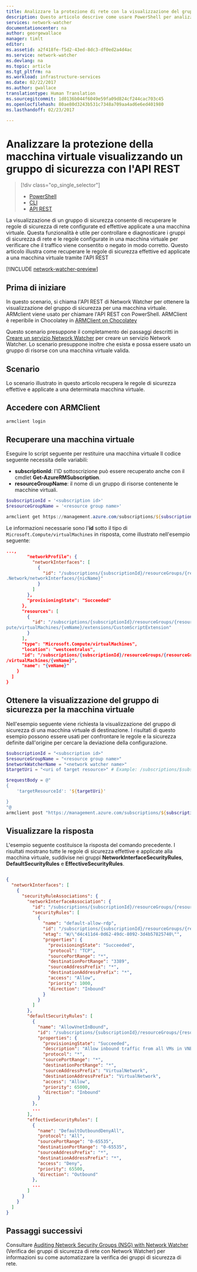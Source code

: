 ```yaml
---
title: Analizzare la protezione di rete con la visualizzazione del gruppo di sicurezza di rete di Network Watcher di Azure - API REST | Documentazione Microsoft
description: Questo articolo descrive come usare PowerShell per analizzare la protezione di macchine virtuali con la visualizzazione di un gruppo di sicurezza.
services: network-watcher
documentationcenter: na
author: georgewallace
manager: timlt
editor: 
ms.assetid: a2f418fe-f5d2-43ed-8dc3-df0ed2a4d4ac
ms.service: network-watcher
ms.devlang: na
ms.topic: article
ms.tgt_pltfrm: na
ms.workload: infrastructure-services
ms.date: 02/22/2017
ms.author: gwallace
translationtype: Human Translation
ms.sourcegitcommit: 1d0136b044f6049e59fa09d824cf244cac703c45
ms.openlocfilehash: 80ae80d3243b531c7348a709aa4ad6e6ed401980
ms.lasthandoff: 02/23/2017

---
```


# <a name="analyze-your-virtual-machine-security-with-security-group-view-using-rest-api"></a>Analizzare la protezione della macchina virtuale visualizzando un gruppo di sicurezza con l'API REST

> [!div class="op_single_selector"]
> - [PowerShell](network-watcher-security-group-view-powershell.md)
> - [CLI](network-watcher-security-group-view-cli.md)
> - [API REST](network-watcher-security-group-view-rest.md)

La visualizzazione di un gruppo di sicurezza consente di recuperare le regole di sicurezza di rete configurate ed effettive applicate a una macchina virtuale. Questa funzionalità è utile per controllare e diagnosticare i gruppi di sicurezza di rete e le regole configurate in una macchina virtuale per verificare che il traffico viene consentito o negato in modo corretto. Questo articolo illustra come recuperare le regole di sicurezza effettive ed applicate a una macchina virtuale tramite l'API REST

[!INCLUDE [network-watcher-preview](../../includes/network-watcher-public-preview-notice.md)]

## <a name="before-you-begin"></a>Prima di iniziare

In questo scenario, si chiama l'API REST di Network Watcher per ottenere la visualizzazione del gruppo di sicurezza per una macchina virtuale. ARMclient viene usato per chiamare l'API REST con PowerShell. ARMClient è reperibile in Chocolatey in [ARMClient on Chocolatey](https://chocolatey.org/packages/ARMClient)

Questo scenario presuppone il completamento dei passaggi descritti in [Creare un servizio Network Watcher](network-watcher-create.md) per creare un servizio Network Watcher. Lo scenario presuppone inoltre che esista e possa essere usato un gruppo di risorse con una macchina virtuale valida.

## <a name="scenario"></a>Scenario

Lo scenario illustrato in questo articolo recupera le regole di sicurezza effettive e applicate a una determinata macchina virtuale.

## <a name="log-in-with-armclient"></a>Accedere con ARMClient

```PowerShell
armclient login
```

## <a name="retrieve-a-virtual-machine"></a>Recuperare una macchina virtuale

Eseguire lo script seguente per restituire una macchina virtuale Il codice seguente necessita delle variabili:

- **subscriptionId**: l'ID sottoscrizione può essere recuperato anche con il cmdlet **Get-AzureRMSubscription**.
- **resourceGroupName**: il nome di un gruppo di risorse contenente le macchine virtuali.

```powershell
$subscriptionId = '<subscription id>'
$resourceGroupName = '<resource group name>'

armclient get https://management.azure.com/subscriptions/${subscriptionId}/ResourceGroups/${resourceGroupName}/providers/Microsoft.Compute/virtualMachines?api-version=2015-05-01-preview
```

Le informazioni necessarie sono l'**id** sotto il tipo di `Microsoft.Compute/virtualMachines` in risposta, come illustrato nell'esempio seguente:

```json
...,
        "networkProfile": {
          "networkInterfaces": [
            {
              "id": "/subscriptions/{subscriptionId}/resourceGroups/{resourceGroupName}/providers/Microsoft
.Network/networkInterfaces/{nicName}"
            }
          ]
        },
        "provisioningState": "Succeeded"
      },
      "resources": [
        {
          "id": "/subscriptions/{subscriptionId}/resourceGroups/{resourceGroupName}/providers/Microsoft.Com
pute/virtualMachines/{vmName}/extensions/CustomScriptExtension"
        }
      ],
      "type": "Microsoft.Compute/virtualMachines",
      "location": "westcentralus",
      "id": "/subscriptions/{subscriptionId}/resourceGroups/{resourceGroupName}/providers/Microsoft.Compute
/virtualMachines/{vmName}",
      "name": "{vmName}"
    }
  ]
}
```

## <a name="get-security-group-view-for-virtual-machine"></a>Ottenere la visualizzazione del gruppo di sicurezza per la macchina virtuale

Nell'esempio seguente viene richiesta la visualizzazione del gruppo di sicurezza di una macchina virtuale di destinazione. I risultati di questo esempio possono essere usati per confrontare le regole e la sicurezza definite dall'origine per cercare la deviazione della configurazione.

```powershell
$subscriptionId = "<subscription id>"
$resourceGroupName = "<resource group name>"
$networkWatcherName = "<network watcher name>"
$targetUri = "<uri of target resource>" # Example: /subscriptions/$subscriptionId/resourceGroups/$resourceGroupName/providers/Microsoft.compute/virtualMachine/$vmName

$requestBody = @"
{
    'targetResourceId': '${targetUri}'

}
"@
armclient post "https://management.azure.com/subscriptions/${subscriptionId}/ResourceGroups/${resourceGroupName}/providers/Microsoft.Network/networkWatchers/${networkWatcherName}/securityGroupView?api-version=2016-12-01" $requestBody -verbose
```

## <a name="view-the-response"></a>Visualizzare la risposta

L'esempio seguente costituisce la risposta del comando precedente. I risultati mostrano tutte le regole di sicurezza effettive e applicate alla macchina virtuale, suddivise nei gruppi **NetworkInterfaceSecurityRules**, **DefaultSecurityRules** e **EffectiveSecurityRules**.

```json

{
  "networkInterfaces": [
    {
      "securityRuleAssociations": {
        "networkInterfaceAssociation": {
          "id": "/subscriptions/{subscriptionId}/resourceGroups/{resourceGroupName}/providers/Microsoft.Network/networkInterfaces/{nicName}",
          "securityRules": [
            {
              "name": "default-allow-rdp",
              "id": "/subscriptions/{subscriptionId}/resourceGroups/{resourceGroupName}/providers/Microsoft.Network/networkSecurityGroups/{nsgName}/securityRules/default-allow-rdp",
              "etag": "W/\"d4c411d4-0d62-49dc-8092-3d4b57825740\"",
              "properties": {
                "provisioningState": "Succeeded",
                "protocol": "TCP",
                "sourcePortRange": "*",
                "destinationPortRange": "3389",
                "sourceAddressPrefix": "*",
                "destinationAddressPrefix": "*",
                "access": "Allow",
                "priority": 1000,
                "direction": "Inbound"
              }
            }
          ]
        },
        "defaultSecurityRules": [
          {
            "name": "AllowVnetInBound",
            "id": "/subscriptions/{subscriptionId}/resourceGroups/{resourceGroupName}/providers/Microsoft.Network/networkSecurityGroups/{nsgName}/defaultSecurityRules/",
            "properties": {
              "provisioningState": "Succeeded",
              "description": "Allow inbound traffic from all VMs in VNET",
              "protocol": "*",
              "sourcePortRange": "*",
              "destinationPortRange": "*",
              "sourceAddressPrefix": "VirtualNetwork",
              "destinationAddressPrefix": "VirtualNetwork",
              "access": "Allow",
              "priority": 65000,
              "direction": "Inbound"
            }
          },
          ...
        ],
        "effectiveSecurityRules": [
          {
            "name": "DefaultOutboundDenyAll",
            "protocol": "All",
            "sourcePortRange": "0-65535",
            "destinationPortRange": "0-65535",
            "sourceAddressPrefix": "*",
            "destinationAddressPrefix": "*",
            "access": "Deny",
            "priority": 65500,
            "direction": "Outbound"
          },
          ...
        ]
      }
    }
  ]
}
```

## <a name="next-steps"></a>Passaggi successivi

Consultare [Auditing Network Security Groups (NSG) with Network Watcher](network-watcher-security-group-view-powershell.md) (Verifica dei gruppi di sicurezza di rete con Network Watcher) per informazioni su come automatizzare la verifica dei gruppi di sicurezza di rete.



